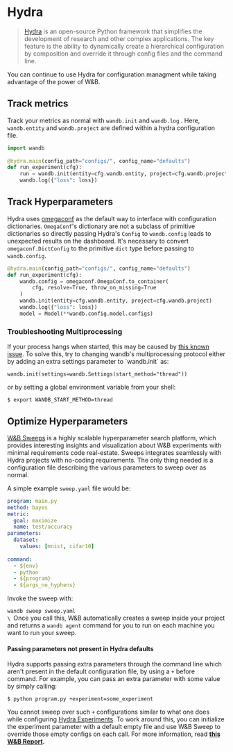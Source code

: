 # Hydra

> [Hydra](https://hydra.cc) is an open-source Python framework that simplifies the development of research and other complex applications. The key feature is the ability to dynamically create a hierarchical configuration by composition and override it through config files and the command line.

You can continue to use Hydra for configuration managment while taking advantage of the power of W&B.

## Track metrics

Track your metrics as normal with `wandb.init` and `wandb.log` . Here, `wandb.entity` and `wandb.project` are defined within a hydra configuration file.

```python
import wandb
﻿
@hydra.main﻿(config_path=﻿"configs/"﻿, config_name=﻿"defaults"﻿)
def run_experiment﻿(cfg)﻿:
    run = wandb.init(entity=cfg.wandb.entity, project=cfg.wandb.project)
    wandb.log(﻿{﻿"loss"﻿: loss}﻿)
```

## Track Hyperparameters

Hydra uses [omegaconf](https://omegaconf.readthedocs.io/en/2.1\_branch/) as the default way to interface with configuration dictionaries. `OmegaConf`'s dictionary are not a subclass of primitive dictionaries so directly passing Hydra's `Config` to `wandb.config` leads to unexpected results on the dashboard. It's necessary to convert `omegaconf.DictConfig` to the primitive `dict` type before passing to `wandb.config`.

```python
@hydra.main﻿(config_path=﻿"configs/"﻿, config_name=﻿"defaults"﻿)
def run_experiment﻿(cfg)﻿:
    wandb.config = omegaconf.OmegaConf.to_container(
        cfg, resolve=﻿True﻿, throw_on_missing=﻿True
    )
    wandb.init(entity=cfg.wandb.entity, project=cfg.wandb.project)
    wandb.log(﻿{﻿"loss"﻿: loss}﻿)
    model = Model(﻿**wandb.config.model.configs)
```

### Troubleshooting Multiprocessing

If your process hangs when started, this may be caused by [this known issue](https://docs.wandb.ai/guides/track/advanced/distributed-training#hanging-at-the-beginning-of-training). To solve this, try to changing wandb's multiprocessing protocol either by adding an extra settings parameter to \`wandb.init\` as:

```
wandb.init(settings=wandb.Settings(start_method=﻿"thread"﻿)﻿)
```

or by setting a global environment variable from your shell:

```
$ export WANDB_START_METHOD=thread
```

## Optimize Hyperparameters

[W&B Sweeps](broken-reference) is a highly scalable hyperparameter search platform, which provides interesting insights and visualization about W&B experiments with minimal requirements code real-estate. Sweeps integrates seamlessly with Hydra projects with no-coding requirements. The only thing needed is a configuration file describing the various parameters to sweep over as normal.

A simple example `sweep.yaml` file would be:

```yaml
program﻿: main.py
method﻿: bayes
metric:
  goal﻿: maximize
  name﻿: test/accuracy
parameters:
  dataset:
    values﻿: [mnist, cifar10]
﻿
command:
  - ${env}
  - python
  - ${program}
  - ${args_no_hyphens}
```

Invoke the sweep with:

`wandb sweep sweep.yaml`\
``\
``Once you call this, W&B automatically creates a sweep inside your project and returns a `wandb agent` command for you to run on each machine you want to run your sweep.

#### Passing parameters not present in Hydra defaults <a href="#pitfall-3-sweep-passing-parameters-not-present-in-defaults" id="pitfall-3-sweep-passing-parameters-not-present-in-defaults"></a>

Hydra supports passing extra parameters through the command line which aren't present in the default configuration file, by using a `+` before command. For example, you can pass an extra parameter with some value by simply calling:

```
$ python program.py +experiment=some_experiment
```

You cannot sweep over such `+` configurations similar to what one does while configuring [Hydra Experiments](https://hydra.cc/docs/patterns/configuring\_experiments/). To work around this, you can initialize the experiment parameter with a default empty file and use W&B Sweep to override those empty configs on each call. For more information, read [**this W&B Report**](http://wandb.me/hydra)**.**
